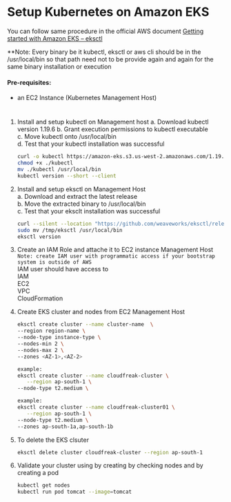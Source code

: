 # Setup Kubernetes on Amazon EKS

You can follow same procedure in the official  AWS document [Getting started with Amazon EKS – eksctl](https://docs.aws.amazon.com/eks/latest/userguide/getting-started-eksctl.html)   

**Note: Every binary be it kubectl, eksctl or aws cli should be in the /usr/local/bin so that path need not to be provide again and again for the same binary installation or execution

#### Pre-requisites: 
  - an EC2 Instance (Kubernetes Management Host)

# 
1. Install and setup kubectl on Management host
   a. Download kubectl version 1.19.6 
   b. Grant execution permissions to kubectl executable   
   c. Move kubectl onto /usr/local/bin   
   d. Test that your kubectl installation was successful    
   ```sh 
   curl -o kubectl https://amazon-eks.s3.us-west-2.amazonaws.com/1.19.6/2021-01-05/bin/linux/amd64/kubectl
   chmod +x ./kubectl
   mv ./kubectl /usr/local/bin 
   kubectl version --short --client
   ```
2. Install and setup eksctl on Management Host   
   a. Download and extract the latest release   
   b. Move the extracted binary to /usr/local/bin   
   c. Test that your eksclt installation was successful   
   ```sh
   curl --silent --location "https://github.com/weaveworks/eksctl/releases/latest/download/eksctl_$(uname -s)_amd64.tar.gz" | tar xz -C /tmp
   sudo mv /tmp/eksctl /usr/local/bin
   eksctl version
   ```
  
3. Create an IAM Role and attache it to EC2 instance Management Host  
   `Note: create IAM user with programmatic access if your bootstrap system is outside of AWS`   
   IAM user should have access to   
   IAM   
   EC2   
   VPC    
   CloudFormation

4. Create EKS cluster and nodes from EC2 Management Host
   ```sh
   eksctl create cluster --name cluster-name  \
   --region region-name \
   --node-type instance-type \
   --nodes-min 2 \
   --nodes-max 2 \ 
   --zones <AZ-1>,<AZ-2>
   
   example:
   eksctl create cluster --name cloudfreak-cluster \
      --region ap-south-1 \
   --node-type t2.medium \
   
   example:
   eksctl create cluster --name cloudfreak-cluster01 \
      --region ap-south-1 \
   --node-type t2.medium \
   --zones ap-south-1a,ap-south-1b 
    ```

5. To delete the EKS clsuter 
   ```sh 
   eksctl delete cluster cloudfreak-cluster --region ap-south-1
   ```
   
6. Validate your cluster using by creating by checking nodes and by creating a pod 
   ```sh 
   kubectl get nodes
   kubectl run pod tomcat --image=tomcat 
   ```
